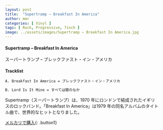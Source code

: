 ```yaml
---
layout: post
title:  "Supertramp – Breakfast In America"
author: mmr
categories: [ Vinyl ]
tags: [ Rock, Progressive, 7inch ]
image: ../assets/images/Supertramp – Breakfast In America.jpg
---
```


#### Supertramp – Breakfast In America

スーパートランプ – ブレックファスト・イン・アメリカ

#### Tracklist
```md
A. Breakfast In America = ブレックファスト・イン・アメリカ

B. Lord Is It Mine = すべては闇のなか
```

Supertramp（スーパートランプ）は、1970 年にロンドンで結成されたイギリスのロックバンド。「Breakfast In America」は1979 年の同名アルバムのタイトル曲で、世界的なヒットとなりました。

[メルカリで購入](https://jp.mercari.com/item/m63119040399){: .button1}

